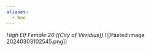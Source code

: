 ```yaml
---
aliases:
  - Woo
---
```

*High Elf Female 20 [[City of Virridius]]*
![[Pasted image 20240303102545.png]]